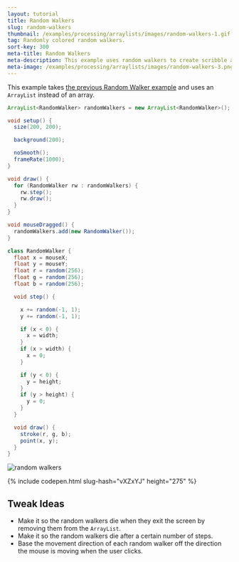 ```yaml
---
layout: tutorial
title: Random Walkers
slug: random-walkers
thumbnail: /examples/processing/arraylists/images/random-walkers-1.gif
tag: Randomly colored random walkers.
sort-key: 300
meta-title: Random Walkers
meta-description: This example uses random walkers to create scribble art!
meta-image: /examples/processing/arraylists/images/random-walkers-3.png
---
```


This example takes [the previous Random Walker example](/examples/processing/input/random-walker.html) and uses an `ArrayList` instead of an array.

```java
ArrayList<RandomWalker> randomWalkers = new ArrayList<RandomWalker>();

void setup() {
  size(200, 200);

  background(200);

  noSmooth();
  frameRate(1000);
}

void draw() {
  for (RandomWalker rw : randomWalkers) {
    rw.step();
    rw.draw();
  }
}

void mouseDragged() {
  randomWalkers.add(new RandomWalker());
}

class RandomWalker {
  float x = mouseX;
  float y = mouseY;
  float r = random(256);
  float g = random(256);
  float b = random(256);

  void step() {

    x += random(-1, 1);
    y += random(-1, 1);

    if (x < 0) {
      x = width;
    }
    if (x > width) {
      x = 0;
    }

    if (y < 0) {
      y = height;
    }
    if (y > height) {
      y = 0;
    }
  }

  void draw() {
    stroke(r, g, b);
    point(x, y);
  }
}
```

![random walkers](images/random-walkers-2.gif)

{% include codepen.html slug-hash="vXZxYJ" height="275" %}
    
## Tweak Ideas

- Make it so the random walkers die when they exit the screen by removing them from the `ArrayList`.
- Make it so the random walkers die after a certain number of steps.
- Base the movement direction of each random walker off the direction the mouse is moving when the user clicks.
